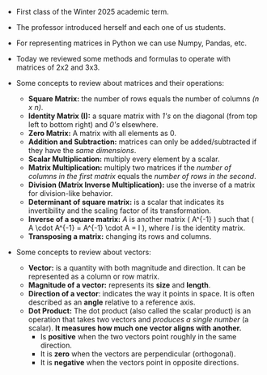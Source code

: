 - First class of the Winter 2025 academic term.

- The professor introduced herself and each one of us students.

- For representing matrices in Python we can use Numpy, Pandas, etc.

- Today we reviewed some methods and formulas to operate with matrices of 2x2 and 3x3.

- Some concepts to review about matrices and their operations:
    - **Square Matrix:** the number of rows equals the number of columns *(n x n)*.
    - **Identity Matrix (I):** a square matrix with *1's* on the diagonal (from top left to bottom right) and *0's* elsewhere.
    - **Zero Matrix:** A matrix with all elements as 0.
    - **Addition and Subtraction:** matrices can only be added/subtracted if they have the *same dimensions*.
    - **Scalar Multiplication:** multiply every element by a scalar.
    - **Matrix Multiplication:** multiply two matrices if the *number of columns in the first matrix* equals the *number of rows in the second*.
    - **Division (Matrix Inverse Multiplication):** use the inverse of a matrix for division-like behavior.
    - **Determinant of square matrix:** is a scalar that indicates its invertibility and the scaling factor of its transformation.
    - **Inverse of a square matrix:** *A* is another matrix \( A^{-1} \) such that \( A \cdot A^{-1} = A^{-1} \cdot A = I \), where *I* is the identity matrix.
    - **Transposing a matrix:** changing its rows and columns.

- Some concepts to review about vectors:
    - **Vector:** is a quantity with both magnitude and direction. It can be represented as a column or row matrix.
    - **Magnitude of a vector:** represents its **size** and **length**.
    - **Direction of a vector**: indicates the way it points in space. It is often described as an **angle** relative to a reference axis.
    - **Dot Product:** The dot product (also called the scalar product) is an operation that takes two vectors and *produces a single number* (a scalar). **It measures how much one vector aligns with another.**
        - Is **positive** when the two vectors point roughly in the same direction.
        - It is **zero** when the vectors are perpendicular (orthogonal).
        - It is **negative** when the vectors point in opposite directions.